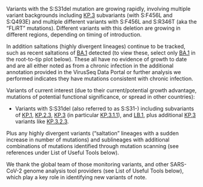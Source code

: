 

Variants with the S:S31del mutation are growing rapidly, involving multiple variant backgrounds including <u id='KP_3'>KP.3</u> subvariants (with S:F456L and S:Q493E) and multiple different variants with S:F456L and S:R346T (aka the “FLiRT” mutations). Different variants with this deletion are growing in different regions, depending on timing of introduction.



In addition saltations (highly divergent lineages) continue to be tracked, such as recent saltations of <u id='BA_1'>BA.1</u> detected (to view these, select only <u id='BA_1'>BA.1</u> in the root-to-tip plot below). These all have no evidence of growth to date and are all either noted as from a chronic infection in the additional annotation provided in the VirusSeq Data Portal or further analysis we performed indicates they have mutations consistent with chronic infection.



Variants of current interest (due to their current/potential growth advantage, mutations of potential functional significance, or spread in other countries):

* Variants with S:S31del (also referred to as S:S31-) including subvariants of <u id='KP_1'>KP.1</u>, <u id='KP_2_3'>KP.2.3</u>, <u id='KP_3'>KP.3</u> (in particular <u id='KP_3_1_1'>KP.3.1.1</u>), and <u id='LB_1'>LB.1</u>, plus additional <u id='KP_3'>KP.3</u> variants like <u id='KP_3_2_3'>KP.3.2.3</u>.

Plus any highly divergent variants (“saltation” lineages with a sudden increase in number of mutations) and sublineages with additional combinations of mutations identified through mutation scanning (see references under List of Useful Tools below).

We thank the global team of those monitoring variants, and other SARS-CoV-2 genome analysis tool providers (see List of Useful Tools below), which play a key role in identifying new variants of note.


<!-- edited -->